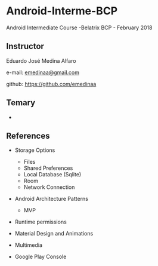 # Android-Interme-BCP

Android Intermediate Course -Belatrix BCP - February 2018

## Instructor

Eduardo José Medina Alfaro

e-mail: emedinaa@gmail.com

github: https://github.com/emedinaa

## Temary

- 

## References 

- Storage Options

  - Files
  - Shared Preferences
  - Local Database (Sqlite)
  - Room
  - Network Connection

- Android Architecture Patterns

  - MVP
  
- Runtime permissions

- Material Design and Animations

- Multimedia

- Google Play Console

